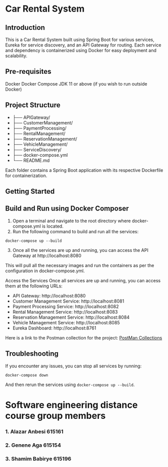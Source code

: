 
# Car Rental System

## Introduction

This is a Car Rental System built using Spring Boot for various services, Eureka for service discovery, 
and an API Gateway for routing. Each service and dependency is containerized using Docker for easy deployment 
and scalability.

## Pre-requisites
Docker
Docker Compose
JDK 11 or above (if you wish to run outside Docker)

## Project Structure

* ├── APIGateway/
* ├── CustomerManagement/
* ├── PaymentProcessing/
* ├── RentalManagement/
* ├── ReservationManagement/
* ├── VehicleManagement/
* ├── ServiceDiscovery/
* ├── docker-compose.yml
* └── README.md

Each folder contains a Spring Boot application with its respective Dockerfile for containerization.

## Getting Started

## Build and Run using Docker Composer

1. Open a terminal and navigate to the root directory where docker-compose.yml is located.
2. Run the following command to build and run all the services:

`docker-compose up --build`

3. Once all the services are up and running, you can access the API Gateway at http://localhost:8080

This will pull all the necessary images and run the containers as per the configuration in docker-compose.yml.

Access the Services
Once all services are up and running, you can access them at the following URLs:

* API Gateway: http://localhost:8080
* Customer Management Service: http://localhost:8081
* Payment Processing Service: http://localhost:8082
* Rental Management Service: http://localhost:8083
* Reservation Management Service: http://localhost:8084
* Vehicle Management Service: http://localhost:8085
* Eureka Dashboard: http://localhost:8761

Here is a link to the Postman collection for the project:
[PostMan Collections](https://grey-comet-167805.postman.co/workspace/New-Team-Workspace~0a2572fc-77be-4598-bf36-8010e20477cd/collection/30507162-aaea016f-e727-4915-8025-a73c89f81cbc?action=share&creator=30507162&active-environment=30507162-0f565e0d-40d7-4103-9ac1-2030e4154a76)

## Troubleshooting

If you encounter any issues, you can stop all services by running:

`docker-compose down`

And then rerun the services using `docker-compose up --build`.

# Software engineering distance course group members
### 1.	Alazar Anbesi		615161
### 2.	Genene Aga			615154
### 3.	Shamim Babirye		615196
